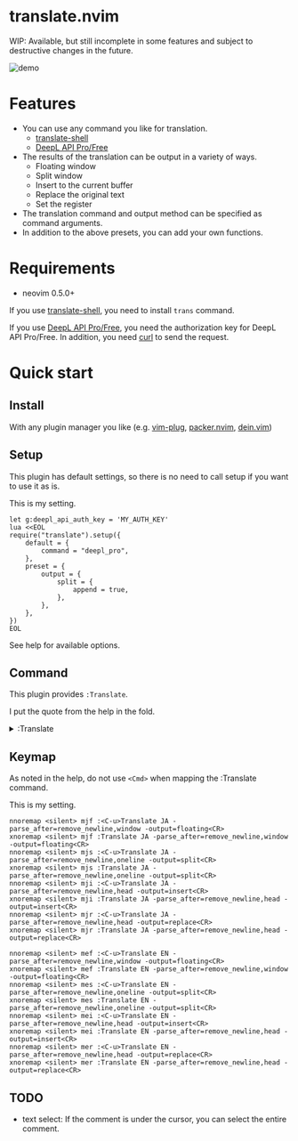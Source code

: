 # translate.nvim

WIP: Available, but still incomplete in some features and subject to destructive changes in the future.

![demo](https://user-images.githubusercontent.com/82267684/158013979-52c8ca49-84e1-4ca0-bf30-b8165cca9135.gif)

# Features

- You can use any command you like for translation.
    - [translate-shell](https://github.com/soimort/translate-shell)
    - [DeepL API Pro/Free](https://www.deepl.com/en/docs-api/)
- The results of the translation can be output in a variety of ways.
    - Floating window
    - Split window
    - Insert to the current buffer
    - Replace the original text
    - Set the register
- The translation command and output method can be specified as command arguments.
- In addition to the above presets, you can add your own functions.


# Requirements

- neovim 0.5.0+

If you use [translate-shell](https://github.com/soimort/translate-shell), you need to install `trans` command.

If you use [DeepL API Pro/Free](https://www.deepl.com/en/docs-api/), you need the authorization key for DeepL API Pro/Free.
In addition, you need [curl](https://curl.se/) to send the request.


# Quick start

## Install

With any plugin manager you like (e.g. [vim-plug](https://github.com/junegunn/vim-plug), [packer.nvim](https://github.com/wbthomason/packer.nvim), [dein.vim](https://github.com/Shougo/dein.vim))

## Setup

This plugin has default settings, so there is no need to call setup if you want to use it as is.

This is my setting.

```vim
let g:deepl_api_auth_key = 'MY_AUTH_KEY'
lua <<EOL
require("translate").setup({
    default = {
        command = "deepl_pro",
    },
    preset = {
        output = {
            split = {
                append = true,
            },
        },
    },
})
EOL
```

See help for available options.

## Command

This plugin provides `:Translate`.

I put the quote from the help in the fold.

<details><summary>:Translate</summary><div>


    :[range]Translate {target-lang} [{-options}...]
    
    	{target-lang}: Required. The language into which the text should be
    	translated. The format varies depending on the external command used.
    
    	|:Translate| can take |:range|. |v|, |V| and |CTRL-V| are supported. If it was
    	not given, |:Translate| treats current cursor line.
    
    	available options:
    		- '-source='
    			The language of the text to be translated.
    		- '-parse_before='
    			The functions to format texts of selection.
    			You can use a comma-separated string.
    			If omitted, |translate-nvim-option-default-parse-before|.
    		- '-command='
    			The extermal command to use translation. If omitted,
    			|translate-nvim-option-default-command| is used.
    		- '-parse_after='
    			The functions to format the result of extermal command.
    			You can use a comma-separated string.
    			If omitted, |translate-nvim-option-default-parse-after|.
    		- '-output='
    			The function to pass the translation result.
    			If omitted, |translate-nvim-option-default-output|.
    
    
    	If mapping |:Translate|, Do NOT use |<Cmd>|. I use [range] to check
    	whether this command is called from normal mode or visual mode. Please
    	map them as follows.
    

    	nnoremap mei :<C-u>Translate EN -parse_after=oneline -output=insert<CR>
    	xnoremap mer :Translate EN -parse_after=head -output=replace<CR>


</div></details>

## Keymap

As noted in the help, do not use `<Cmd>` when mapping the :Translate command.

This is my setting.

```vim
nnoremap <silent> mjf :<C-u>Translate JA -parse_after=remove_newline,window -output=floating<CR>
xnoremap <silent> mjf :Translate JA -parse_after=remove_newline,window -output=floating<CR>
nnoremap <silent> mjs :<C-u>Translate JA -parse_after=remove_newline,oneline -output=split<CR>
xnoremap <silent> mjs :Translate JA -parse_after=remove_newline,oneline -output=split<CR>
nnoremap <silent> mji :<C-u>Translate JA -parse_after=remove_newline,head -output=insert<CR>
xnoremap <silent> mji :Translate JA -parse_after=remove_newline,head -output=insert<CR>
nnoremap <silent> mjr :<C-u>Translate JA -parse_after=remove_newline,head -output=replace<CR>
xnoremap <silent> mjr :Translate JA -parse_after=remove_newline,head -output=replace<CR>

nnoremap <silent> mef :<C-u>Translate EN -parse_after=remove_newline,window -output=floating<CR>
xnoremap <silent> mef :Translate EN -parse_after=remove_newline,window -output=floating<CR>
nnoremap <silent> mes :<C-u>Translate EN -parse_after=remove_newline,oneline -output=split<CR>
xnoremap <silent> mes :Translate EN -parse_after=remove_newline,oneline -output=split<CR>
nnoremap <silent> mei :<C-u>Translate EN -parse_after=remove_newline,head -output=insert<CR>
xnoremap <silent> mei :Translate EN -parse_after=remove_newline,head -output=insert<CR>
nnoremap <silent> mer :<C-u>Translate EN -parse_after=remove_newline,head -output=replace<CR>
xnoremap <silent> mer :Translate EN -parse_after=remove_newline,head -output=replace<CR>
```

## TODO

- text select: If the comment is under the cursor, you can select the entire comment.
